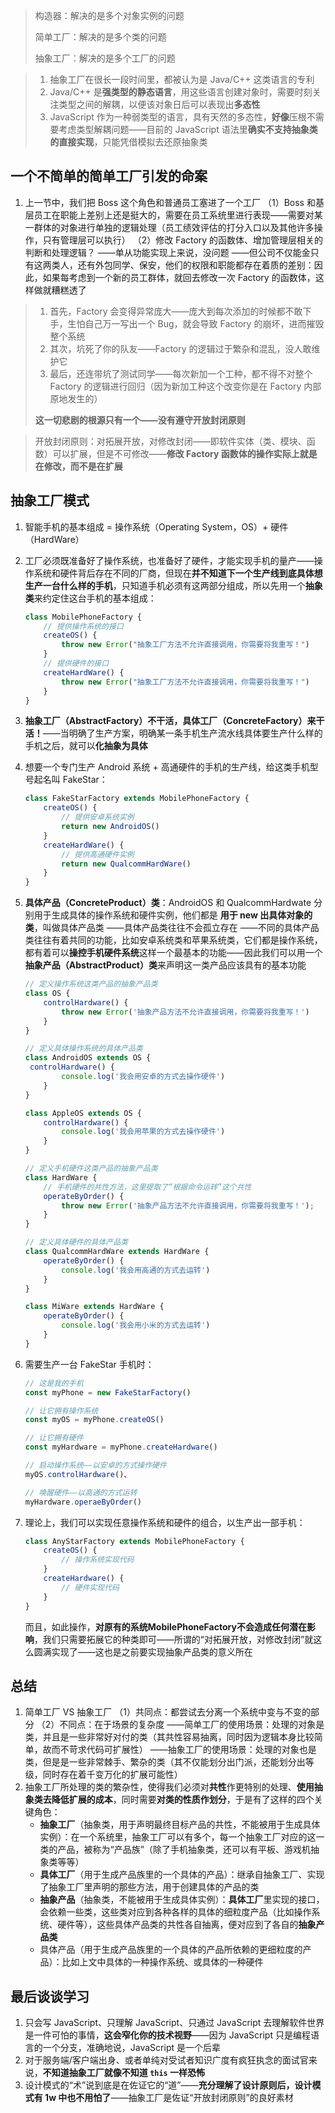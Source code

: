 > 构造器：解决的是多个对象实例的问题
>
> 简单工厂：解决的是多个类的问题
>
> 抽象工厂：解决的是多个工厂的问题

> 1. 抽象工厂在很长一段时间里，都被认为是 Java/C++ 这类语言的专利
> 2. Java/C++ 是**强类型的静态语言**，用这些语言创建对象时，需要时刻关注类型之间的解耦，以便该对象日后可以表现出**多态性**
> 3. JavaScript 作为一种弱类型的语言，具有天然的多态性，**好像**压根不需要考虑类型解耦问题——目前的 JavaScript 语法里**确实不支持抽象类的直接实现**，只能凭借模拟去还原抽象类

## 一个不简单的简单工厂引发的命案

1. 上一节中，我们把 Boss 这个角色和普通员工塞进了一个工厂
   （1）Boss 和基层员工在职能上差别上还是挺大的，需要在员工系统里进行表现——需要对某一群体的对象进行单独的逻辑处理（员工绩效评估的打分入口以及其他许多操作，只有管理层可以执行）
   （2）修改 Factory 的函数体、增加管理层相关的判断和处理逻辑？
   		——单从功能实现上来说，没问题
   		——但公司不仅能金只有这两类人，还有外包同学、保安，他们的权限和职能都存在着质的差别：因此，如果每考虑到一个新的员工群体，就回去修改一次 Factory 的函数体，这样做就糟糕透了

> 1. 首先，Factory 会变得异常庞大——庞大到每次添加的时候都不敢下手，生怕自己万一写出一个 Bug，就会导致 Factory 的崩坏，进而摧毁整个系统
> 2. 其次，坑死了你的队友——Factory 的逻辑过于繁杂和混乱，没人敢维护它
> 3. 最后，还连带坑了测试同学——每次新加一个工种，都不得不对整个 Factory 的逻辑进行回归（因为新加工种这个改变你是在 Factory 内部原地发生的）
>
> **这一切悲剧的根源只有一个——没有遵守开放封闭原则**

> 开放封闭原则：对拓展开放，对修改封闭——即软件实体（类、模块、函数）可以扩展，但是不可修改——**修改 Factory 函数体的操作实际上就是在修改，而不是在扩展**

## 抽象工厂模式

1. 智能手机的基本组成 = 操作系统（Operating System，OS）+ 硬件（HardWare）

2. 工厂必须既准备好了操作系统，也准备好了硬件，才能实现手机的量产——操作系统和硬件背后存在不同的厂商，但现在**并不知道下一个生产线到底具体想生产一台什么样的手机**，只知道手机必须有这两部分组成，所以先用一个**抽象类**来约定住这台手机的基本组成：

   ```js
   class MobilePhoneFactory {
       // 提供操作系统的接口
       createOS() {
           throw new Error("抽象工厂方法不允许直接调用，你需要将我重写！")
       }
       // 提供硬件的接口
       createHardWare() {
           throw new Error("抽象工厂方法不允许直接调用，你需要将我重写！")
       }
   }
   ```

3. **抽象工厂（AbstractFactory）不干活，具体工厂（ConcreteFactory）来干活！**——当明确了生产方案，明确某一条手机生产流水线具体要生产什么样的手机之后，就可以**化抽象为具体**

4. 想要一个专门生产 Android 系统 + 高通硬件的手机的生产线，给这类手机型号起名叫 FakeStar：

   ```js
   class FakeStarFactory extends MobilePhoneFactory {
       createOS() {
           // 提供安卓系统实例
           return new AndroidOS()
       }
       createHardWare() {
           // 提供高通硬件实例
           return new QualcommHardWare()
       }
   }
   ```


5. **具体产品（ConcreteProduct）类**：AndroidOS 和 QualcommHardwate 分别用于生成具体的操作系统和硬件实例，他们都是 **用于 new 出具体对象的类**，叫做具体产品类
   ——具体产品类往往不会孤立存在
   ——不同的具体产品类往往有着共同的功能，比如安卓系统类和苹果系统类，它们都是操作系统，都有着可以**操控手机硬件系统**这样一个最基本的功能——因此我们可以用一个**抽象产品（AbstractProduct）类**来声明这一类产品应该具有的基本功能

   ```js
   // 定义操作系统这类产品的抽象产品类
   class OS {
       controlHardware() {
           throw new Error('抽象产品方法不允许直接调用，你需要将我重写！')
       }
   }
   
   // 定义具体操作系统的具体产品类
   class AndroidOS extends OS {
   	controlHardware() {
           console.log('我会用安卓的方式去操作硬件')
       }
   }
   
   class AppleOS extends OS {
       controlHardware() {
           console.log('我会用苹果的方式去操作硬件')
       }
   }
   ```

   ```js
   // 定义手机硬件这类产品的抽象产品类
   class HardWare {
       // 手机硬件的共性方法，这里提取了“根据命令运转”这个共性
       operateByOrder() {
           throw new Error('抽象产品方法不允许直接调用，你需要将我重写！');
       }
   }
   
   // 定义具体硬件的具体产品类
   class QualcommHardWare extends HardWare {
       operateByOrder() {
           console.log('我会用高通的方式去运转')
       }
   }
   
   class MiWare extends HardWare {
       operateByOrder() {
           console.log('我会用小米的方式去运转')
       }
   }
   ```

6. 需要生产一台 FakeStar 手机时：

   ```js
   // 这是我的手机
   const myPhone = new FakeStarFactory()
   
   // 让它拥有操作系统
   const myOS = myPhone.createOS()
   
   // 让它拥有硬件
   const myHardware = myPhone.createHardware()
   
   // 启动操作系统——以安卓的方式操作硬件
   myOS.controlHardware()、
   
   // 唤醒硬件——以高通的方式运转
   myHardware.operaeByOrder()
   ```

7. 理论上，我们可以实现任意操作系统和硬件的组合，以生产出一部手机：

   ```js
   class AnyStarFactory extends MobilePhoneFactory {
       createOS() {
           // 操作系统实现代码
       }
       createHardware() {
           // 硬件实现代码
       }
   }
   ```

   而且，如此操作，**对原有的系统MobilePhoneFactory不会造成任何潜在影响**，我们只需要拓展它的种类即可——所谓的“对拓展开放，对修改封闭”就这么圆满实现了——这也是之前要实现抽象产品类的意义所在

## 总结

1. 简单工厂  VS  抽象工厂
   （1）共同点：都尝试去分离一个系统中变与不变的部分
   （2）不同点：在于场景的复杂度
   		——简单工厂的使用场景：处理的对象是类，并且是一些非常好对付的类（其共性容易抽离，同时因为逻辑本身比较简单，故而不苛求代码可扩展性）
   		——抽象工厂的使用场景：处理的对象也是类，但是是一些非常棘手、繁杂的类（其不仅能划分出门派，还能划分出等级，同时存在着千变万化的扩展可能性）
2. 抽象工厂所处理的类的繁杂性，使得我们必须对**共性**作更特别的处理、**使用抽象类去降低扩展的成本**，同时需要**对类的性质作划分**，于是有了这样的四个关键角色：
   - **抽象工厂**（抽象类，用于声明最终目标产品的共性，不能被用于生成具体实例）：在一个系统里，抽象工厂可以有多个，每一个抽象工厂对应的这一类的产品，被称为“产品族”（除了手机抽象类，还可以有平板、游戏机抽象类等等）
   - **具体工厂**（用于生成产品族里的一个具体的产品）：继承自抽象工厂、实现了抽象工厂里声明的那些方法，用于创建具体的产品的类
   - **抽象产品**（抽象类，不能被用于生成具体实例）：**具体工厂**里实现的接口，会依赖一些类，这些类对应到各种各样的具体的细粒度产品（比如操作系统、硬件等），这些具体产品类的共性各自抽离，便对应到了各自的**抽象产品类**
   - 具体产品（用于生成产品族里的一个具体的产品所依赖的更细粒度的产品）：比如上文中具体的一种操作系统、或具体的一种硬件

## 最后谈谈学习

1. 只会写 JavaScript、只理解 JavaScript、只通过 JavaScript 去理解软件世界是一件可怕的事情，**这会窄化你的技术视野**——因为 JavaScript 只是编程语言的一个分支，准确地说，JavaScript 是一个后辈
2. 对于服务端/客户端出身、或者单纯对受试者知识广度有疯狂执念的面试官来说，**不知道抽象工厂就像不知道 `this` 一样恐怖**
3. 设计模式的“术”说到底是在佐证它的“道”——**充分理解了设计原则后，设计模式有 1w 中也不用怕了**——抽象工厂是佐证“开放封闭原则”的良好素材